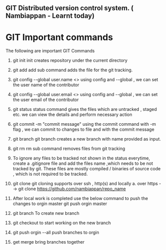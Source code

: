 ## GIT Distributed version control system. ( Nambiappan - Learnt today)

# GIT Important commands

The following are important GIT Commands 

1. git init <repository name> 
   init creates repository under the current directory
  
2. git add <file name>
    add sub command adds the file for the git tracking.
  
3. git config --global user.name <<name>>
  using config and --global , we can set the user name of the contributor
  
4. git config --global user.email <<email>>
  using config and --global , we can set the user email of the contributor
 
5. git status
    status command gives the files which are untracked , staged etc. we can view the details and perform necessary action
 
6. git commit -m  "commit message"
    using the commit command with -m flag , we can commit to changes to file and with the commit message
    
    
7. git branch <branch name>
    git branch creates a new branch with name provided as input.
  
8. git rm  <file name>
    rm sub command removes files from git tracking
  
9. To ignore any files to be tracked not shown in the status everytime, create a .gitignore file and
   add the files name ,which needs to be not tracked by git. These files are mostly compiled / binaries of source code 
   , which is not required to be tracked.

10. git clone  <path of orginal> <cloning Repo location>
   git cloning supports over ssh , http(s) and locally
   a. over https --> git clone https://github.com/nambiappan/repo_name <local repo path>
   
11. After local work is completed use the below command to push the changes to orgin master
   git push orgin master
   
12. git branch <branch name>
    To create new branch
   
13. git checkout <branch name>
   to start working on the new branch

14. git push orgin --all
   push branches to orgin
   
15. get merge <target branch>
   bring branches together


